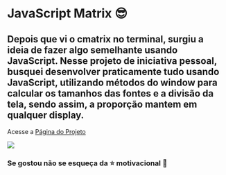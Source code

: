 # JavaScript Matrix :sunglasses:  



## Depois que vi o cmatrix no terminal, surgiu a ideia de fazer algo semelhante usando JavaScript. Nesse projeto de iniciativa pessoal, busquei desenvolver praticamente tudo usando JavaScript, utilizando métodos do window para calcular os  tamanhos das fontes e a divisão da tela, sendo assim, a proporção mantem em qualquer display. 
Acesse a <a href="https://gonzagadavid.github.io/memory-card-game/" target="_blank" >Página do Projeto</a>


<img src="./images/readme.gif"> 

### Se gostou não se esqueça da :star: motivacional :grimacing:
